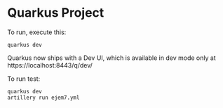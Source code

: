 # Quarkus Project

To run, execute this:

```
quarkus dev
```

Quarkus now ships with a Dev UI, which is available in dev mode only at https://localhost:8443/q/dev/

To run test:

```
quarkus dev
artillery run ejem7.yml
```
